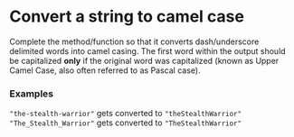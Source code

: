 # Convert a string to camel case

<div class="markdown prose max-w-none" id="description"><p>Complete the method/function so that it converts dash/underscore delimited words into camel casing. The first word within the output should be capitalized <strong>only</strong> if the original word was capitalized (known as Upper Camel Case, also often referred to as Pascal case). </p>
<h3 id="examples">Examples</h3>
<p><code>"the-stealth-warrior"</code> gets converted to <code>"theStealthWarrior"</code><br><code>"The_Stealth_Warrior"</code> gets converted to <code>"TheStealthWarrior"</code></p>
</div>
